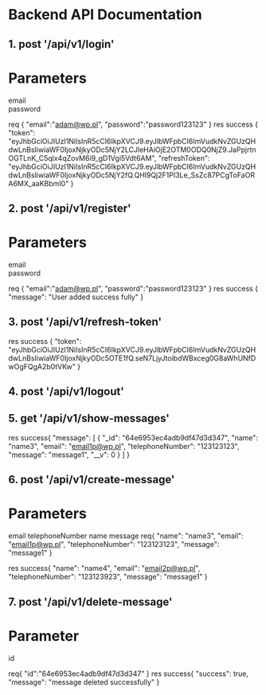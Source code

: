 # Backend API Documentation

## 1. post '/api/v1/login'
Parameters 
============
email         
password

req
{
    "email":"adam@wp.pl",
    "password":"password123123"
}
res success
{
    "token": "eyJhbGciOiJIUzI1NiIsInR5cCI6IkpXVCJ9.eyJlbWFpbCI6ImVudkNvZGUzQHdwLnBsIiwiaWF0IjoxNjkyODc5NjY2LCJleHAiOjE2OTM0ODQ0NjZ9.JaPpjrtnOGTLnK_C5qlx4qZovM6i9_gD1Vgi5Vdt6AM",
    "refreshToken": "eyJhbGciOiJIUzI1NiIsInR5cCI6IkpXVCJ9.eyJlbWFpbCI6ImVudkNvZGUzQHdwLnBsIiwiaWF0IjoxNjkyODc5NjY2fQ.QHl9Qj2F1PI3Le_SsZc87PCgToFaORA6MX_aaKBbmI0"
}

## 2.  post '/api/v1/register'

Parameters 
============
email         
password

req
{
    "email":"adam@wp.pl",
    "password":"password123123"
}
res success
{
    "message": "User added success fully"
}
## 3. post '/api/v1/refresh-token'

res success
{
    "token": "eyJhbGciOiJIUzI1NiIsInR5cCI6IkpXVCJ9.eyJlbWFpbCI6ImVudkNvZGUzQHdwLnBsIiwiaWF0IjoxNjkyODc5OTE1fQ.seN7LjyJtoibdWBxceg0G8aWhUNfDwOgFQgA2b0tVKw"
}

## 4. post '/api/v1/logout'

## 5. get '/api/v1/show-messages'

res success{
    "message": [
        {
            "_id": "64e6953ec4adb9df47d3d347",
            "name": "name3",
            "email": "email1p@wp.pl",
            "telephoneNumber": "123123123",
            "message": "message1",
            "__v": 0
        }
    ]
}

## 6. post '/api/v1/create-message'
Parameters 
============
email
telephoneNumber
name
message
req{
    "name": "name3",
    "email": "email1p@wp.pl",
    "telephoneNumber": "123123123",
    "message": "message1"
}

res success{
    "name": "name4",
    "email": "email2p@wp.pl",
    "telephoneNumber": "123123923",
    "message": "message1"
}

## 7. post '/api/v1/delete-message'
Parameter 
============
id

req{
    "id":"64e6953ec4adb9df47d3d347"
}
res success{
    "success": true,
    "message": "message deleted successfully"
}

